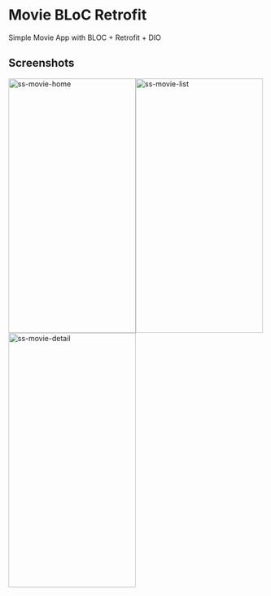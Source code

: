 # Movie BLoC Retrofit

Simple Movie App with BLOC + Retrofit + DIO

## Screenshots


<img src="https://github.com/fionicholas/Movie-BLOC-Retrofit/blob/master/screenshot/movie.png" alt="ss-movie-home" width="250" height="500" /><img src="https://github.com/fionicholas/Movie-BLOC-Retrofit/blob/master/screenshot/popular_pages.png" alt="ss-movie-list" width="250" height="500" /><img src="https://github.com/fionicholas/Movie-BLOC-Retrofit/blob/master/screenshot/detail_movie.png" alt="ss-movie-detail" width="250" height="500" />

